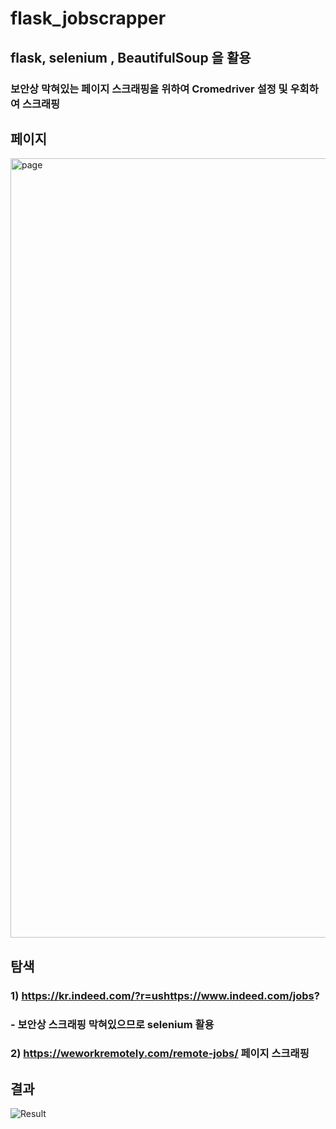 # flask_jobscrapper

## flask, selenium , BeautifulSoup 을 활용
### 보안상 막혀있는 페이지 스크래핑을 위하여 Cromedriver 설정 및 우회하여 스크래핑

## 페이지
<img width="1247" alt="page" src="https://user-images.githubusercontent.com/54357610/198940546-afd7fb9a-c5ab-4b70-b408-e6150716df16.png">

## 탐색
### 1) https://kr.indeed.com/?r=ushttps://www.indeed.com/jobs?
### - 보안상 스크래핑 막혀있으므로 selenium 활용
### 2) https://weworkremotely.com/remote-jobs/ 페이지 스크래핑

## 결과
![Result](https://user-images.githubusercontent.com/54357610/198940863-d4f2ae2b-3de7-4cde-b07d-45bea2fad8c5.png)
